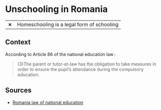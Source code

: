 # Unschooling in Romania
| | |
|-|-|
| __✗__ | Homeschooling is a legal form of schooling |

## Context

According to Article 86 of the national education law :

> (3)The parent or tutor-at-law has the obligation to take measures in order to ensure the pupil’s attendance during the compulsory education.

## Sources

* [Romania law of national education](https://hslda.org/docs/librariesprovider2/public/international/romania_law_of_national_education_2011-(english).pdf?sfvrsn=630bffd1_1)
